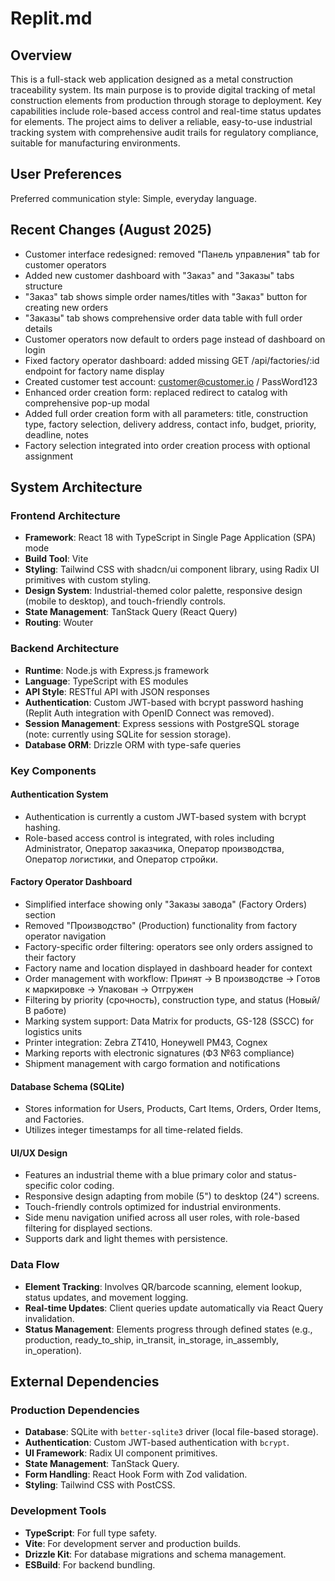 # Replit.md

## Overview
This is a full-stack web application designed as a metal construction traceability system. Its main purpose is to provide digital tracking of metal construction elements from production through storage to deployment. Key capabilities include role-based access control and real-time status updates for elements. The project aims to deliver a reliable, easy-to-use industrial tracking system with comprehensive audit trails for regulatory compliance, suitable for manufacturing environments.

## User Preferences
Preferred communication style: Simple, everyday language.

## Recent Changes (August 2025)
- Customer interface redesigned: removed "Панель управления" tab for customer operators
- Added new customer dashboard with "Заказ" and "Заказы" tabs structure
- "Заказ" tab shows simple order names/titles with "Заказ" button for creating new orders  
- "Заказы" tab shows comprehensive order data table with full order details
- Customer operators now default to orders page instead of dashboard on login
- Fixed factory operator dashboard: added missing GET /api/factories/:id endpoint for factory name display
- Created customer test account: customer@customer.io / PassWord123
- Enhanced order creation form: replaced redirect to catalog with comprehensive pop-up modal
- Added full order creation form with all parameters: title, construction type, factory selection, delivery address, contact info, budget, priority, deadline, notes
- Factory selection integrated into order creation process with optional assignment

## System Architecture

### Frontend Architecture
- **Framework**: React 18 with TypeScript in Single Page Application (SPA) mode
- **Build Tool**: Vite
- **Styling**: Tailwind CSS with shadcn/ui component library, using Radix UI primitives with custom styling.
- **Design System**: Industrial-themed color palette, responsive design (mobile to desktop), and touch-friendly controls.
- **State Management**: TanStack Query (React Query)
- **Routing**: Wouter

### Backend Architecture
- **Runtime**: Node.js with Express.js framework
- **Language**: TypeScript with ES modules
- **API Style**: RESTful API with JSON responses
- **Authentication**: Custom JWT-based with bcrypt password hashing (Replit Auth integration with OpenID Connect was removed).
- **Session Management**: Express sessions with PostgreSQL storage (note: currently using SQLite for session storage).
- **Database ORM**: Drizzle ORM with type-safe queries

### Key Components

#### Authentication System
- Authentication is currently a custom JWT-based system with bcrypt hashing.
- Role-based access control is integrated, with roles including Administrator, Оператор заказчика, Оператор производства, Оператор логистики, and Оператор стройки.

#### Factory Operator Dashboard
- Simplified interface showing only "Заказы завода" (Factory Orders) section
- Removed "Производство" (Production) functionality from factory operator navigation
- Factory-specific order filtering: operators see only orders assigned to their factory
- Factory name and location displayed in dashboard header for context
- Order management with workflow: Принят → В производстве → Готов к маркировке → Упакован → Отгружен
- Filtering by priority (срочность), construction type, and status (Новый/В работе)
- Marking system support: Data Matrix for products, GS-128 (SSCC) for logistics units
- Printer integration: Zebra ZT410, Honeywell PM43, Cognex
- Marking reports with electronic signatures (ФЗ №63 compliance)
- Shipment management with cargo formation and notifications

#### Database Schema (SQLite)
- Stores information for Users, Products, Cart Items, Orders, Order Items, and Factories.
- Utilizes integer timestamps for all time-related fields.

#### UI/UX Design
- Features an industrial theme with a blue primary color and status-specific color coding.
- Responsive design adapting from mobile (5") to desktop (24") screens.
- Touch-friendly controls optimized for industrial environments.
- Side menu navigation unified across all user roles, with role-based filtering for displayed sections.
- Supports dark and light themes with persistence.

### Data Flow
- **Element Tracking**: Involves QR/barcode scanning, element lookup, status updates, and movement logging.
- **Real-time Updates**: Client queries update automatically via React Query invalidation.
- **Status Management**: Elements progress through defined states (e.g., production, ready_to_ship, in_transit, in_storage, in_assembly, in_operation).

## External Dependencies

### Production Dependencies
- **Database**: SQLite with `better-sqlite3` driver (local file-based storage).
- **Authentication**: Custom JWT-based authentication with `bcrypt`.
- **UI Framework**: Radix UI component primitives.
- **State Management**: TanStack Query.
- **Form Handling**: React Hook Form with Zod validation.
- **Styling**: Tailwind CSS with PostCSS.

### Development Tools
- **TypeScript**: For full type safety.
- **Vite**: For development server and production builds.
- **Drizzle Kit**: For database migrations and schema management.
- **ESBuild**: For backend bundling.